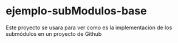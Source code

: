 # ejemplo-subModulos-base
Este proyecto se usara para ver como es la implementación de los submódulos en un proyecto de Github
